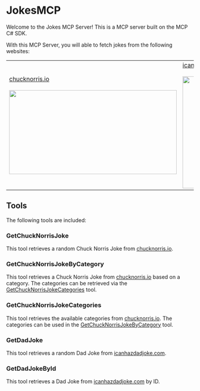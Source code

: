 # JokesMCP

Welcome to the Jokes MCP Server! This is a MCP server built on the MCP C# SDK.

With this MCP Server, you will able to fetch jokes from the following websites:

<table>
  <tr>
    <td><a href="https://api.chucknorris.io/">chucknorris.io</a><br><br><img src="https://api.chucknorris.io/img/chucknorris_logo_coloured_small@2x.png" style="height:225px;width:450px;" /></td>
    <td><a href="https://icanhazdadjoke.com/">icanhazdadjoke.com</a><br><br><img src="https://icanhazdadjoke.com/static/smile.svg" style="height:300px;width:300px;" /></td>
  </tr>
</table>

  


## Tools

The following tools are included:

### GetChuckNorrisJoke

This tool retrieves a random Chuck Norris Joke from [chucknorris.io](https://api.chucknorris.io/).

### GetChuckNorrisJokeByCategory

This tool retrieves a Chuck Norris Joke from [chucknorris.io](https://api.chucknorris.io/) based on a category. The categories can be retrieved via the [GetChuckNorrisJokeCategories](#GetChuckNorrisJokeCategories) tool.

### GetChuckNorrisJokeCategories

This tool retrieves the available categories from [chucknorris.io](https://api.chucknorris.io/). The categories can be used in the [GetChuckNorrisJokeByCategory](#GetChuckNorrisJokeByCategory) tool.

### GetDadJoke

This tool retrieves a random Dad Joke from [icanhazdadjoke.com](https://icanhazdadjoke.com/).

### GetDadJokeById

This tool retrieves a Dad Joke from [icanhazdadjoke.com](https://icanhazdadjoke.com/) by ID.
